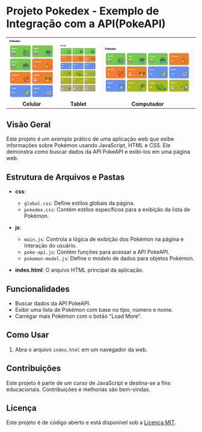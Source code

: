 # Projeto Pokedex - Exemplo de Integração com a API(PokeAPI)


<table>
  <tr>
    <td align="center">
      <img src="docs\assets\img\celular.png" alt="Imagem de um celular" width="125%">
    </td>
    <td align="center">
      <img src="docs\assets\img\tablet.png" alt="Imagem de um tablet" width="125%">
    </td>
    <td align="center">
      <img src="docs\assets\img\computador.png" alt="Imagem de um computador" width="125%">
    </td>
  </tr>
  <tr>
    <td align="center"><strong>Celular</strong></td>
    <td align="center"><strong>Tablet</strong></td>
    <td align="center"><strong>Computador</strong></td>
  </tr>
</table>















## Visão Geral

Este projeto é um exemplo prático de uma aplicação web que exibe informações sobre Pokémon usando JavaScript, HTML e CSS. Ele demonstra como buscar dados da API PokeAPI e exibi-los em uma página web.

## Estrutura de Arquivos e Pastas

- **css**:
  - `global.css`: Define estilos globais da página.
  - `pokedex.css`: Contém estilos específicos para a exibição da lista de Pokémon.

- **js**:
  - `main.js`: Controla a lógica de exibição dos Pokémon na página e interação do usuário.
  - `poke-api.js`: Contém funções para acessar a API PokeAPI.
  - `pokemon-model.js`: Define o modelo de dados para objetos Pokémon.

- **index.html**: O arquivo HTML principal da aplicação.

## Funcionalidades

- Buscar dados da API PokeAPI.
- Exibir uma lista de Pokémon com base no tipo, número e nome.
- Carregar mais Pokémon com o botão "Load More".

## Como Usar

1. Abra o arquivo `index.html` em um navegador da web.

## Contribuições

Este projeto é parte de um curso de JavaScript e destina-se a fins educacionais. Contribuições e melhorias são bem-vindas.

## Licença

Este projeto é de código aberto e está disponível sob a [Licença MIT](LICENSE).
